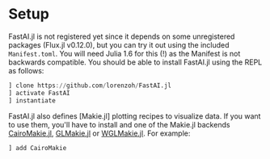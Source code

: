 # Setup

FastAI.jl is not registered yet since it depends on some unregistered packages (Flux.jl v0.12.0), but you can try it out using the included `Manifest.toml`. You will need Julia 1.6 for this (!) as the Manifest is not backwards compatible. You should be able to install FastAI.jl using the REPL as follows:

```julia
] clone https://github.com/lorenzoh/FastAI.jl
] activate FastAI
] instantiate
```

FastAI.jl also defines [Makie.jl] plotting recipes to visualize data. If you want to use them, you'll have to install and one of the Makie.jl backends [CairoMakie.jl](https://github.com/JuliaPlots/CairoMakie.jl), [GLMakie.jl](https://github.com/JuliaPlots/GLMakie.jl) or [WGLMakie.jl](https://github.com/JuliaPlots/WGLMakie.jl). For example:

```julia
] add CairoMakie
```